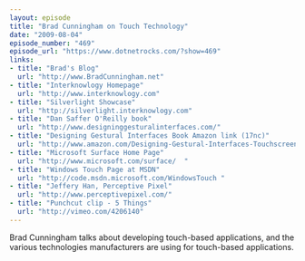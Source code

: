 ```yaml
---
layout: episode
title: "Brad Cunningham on Touch Technology"
date: "2009-08-04"
episode_number: "469"
episode_url: "https://www.dotnetrocks.com/?show=469"
links:
- title: "Brad's Blog"
  url: "http://www.BradCunningham.net"
- title: "Interknowlogy Homepage"
  url: "http://www.interknowlogy.com"
- title: "Silverlight Showcase"
  url: "http://silverlight.interknowlogy.com"
- title: "Dan Saffer O'Reilly book"
  url: "http://www.designinggesturalinterfaces.com/"
- title: "Designing Gestural Interfaces Book Amazon link (17nc)"
  url: "http://www.amazon.com/Designing-Gestural-Interfaces-Touchscreens-Interactive/dp/0596518390"
- title: "Microsoft Surface Home Page"
  url: "http://www.microsoft.com/surface/  "
- title: "Windows Touch Page at MSDN"
  url: "http://code.msdn.microsoft.com/WindowsTouch "
- title: "Jeffery Han, Perceptive Pixel"
  url: "http://www.perceptivepixel.com/"
- title: "Punchcut clip - 5 Things"
  url: "http://vimeo.com/4206140"
---
```


Brad Cunningham talks about developing touch-based applications, and the various technologies manufacturers are using for touch-based applications.
